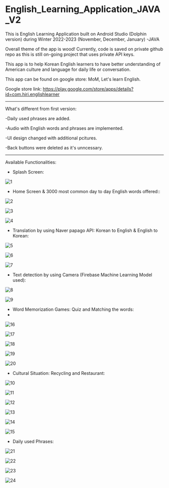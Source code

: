 # English_Learning_Application_JAVA_V2


This is English Learning Application built on Android Studio (Dolphin version) during Winter 2022-2023 (November, December, January) -JAVA

Overall theme of the app is wood! Currently, code is saved on private github repo as this is still on-going project that uses private API keys.

This app is to help Korean English learners to have better understanding of American culture and language for daily life or conversation.

This app can be found on google store: MoM, Let's learn English.

Google store link: https://play.google.com/store/apps/details?id=com.hiri.englishlearner

------------------------------------------------------------------------------------------------------------

What's different from first version:

-Daily used phrases are added.

-Audio with English words and phrases are implemented.

-UI design changed with additional pcitures.

-Back buttons were deleted as it's unncessary.

------------------------------------------------------------------------------------------------------------

Available Functionalities:

- Splash Screen:

![1](https://user-images.githubusercontent.com/98497929/218026145-6576edf1-5503-4ecc-8e25-b42da20740b1.JPG)

- Home Screen & 3000 most common day to day English words offered::

![2](https://user-images.githubusercontent.com/98497929/218026171-3b6d20d4-c38f-43bb-92e7-de26785db7b9.JPG)

![3](https://user-images.githubusercontent.com/98497929/218026213-7beb3d6f-5c40-4cfc-93c5-6be5e3cbd1e2.JPG)

![4](https://user-images.githubusercontent.com/98497929/218026231-6879192f-11bc-47c1-9cf7-286051ff0384.JPG)

- Translation by using Naver papago API: Korean to English & English to Korean:

![5](https://user-images.githubusercontent.com/98497929/218026335-eb981cbf-3f04-4bbb-948a-389bdb3f0d74.JPG)

![6](https://user-images.githubusercontent.com/98497929/218026344-9eb463a7-8ae0-4bce-841b-d0feaf694954.JPG)

![7](https://user-images.githubusercontent.com/98497929/218026362-9eef7bad-49a1-4a6b-828a-3709b4985c96.JPG)

- Text detection by using Camera (Firebase Machine Learning Model used):

![8](https://user-images.githubusercontent.com/98497929/218026401-cd31eaeb-7e98-46f3-877c-6aa27adb61ab.JPG)

![9](https://user-images.githubusercontent.com/98497929/218026414-dd9006cf-730b-496f-9220-a57ea78c0324.JPG)

- Word Memorization Games: Quiz and Matching the words:
- 
![16](https://user-images.githubusercontent.com/98497929/218026571-54c9fd2a-65bc-4e62-833a-3a9c03d41788.JPG)

![17](https://user-images.githubusercontent.com/98497929/218026600-68a15524-a306-4832-a594-c7f921b57296.JPG)

![18](https://user-images.githubusercontent.com/98497929/218026619-e8a83f44-c88c-49f5-8152-0345de0a5e05.JPG)

![19](https://user-images.githubusercontent.com/98497929/218026635-155eff67-d17f-4178-b9bc-c24c13fd8367.JPG)

![20](https://user-images.githubusercontent.com/98497929/218026651-4490b03b-3493-4e64-81b6-473746cb8663.JPG)

- Cultural Situation: Recycling and Restaurant:

![10](https://user-images.githubusercontent.com/98497929/218026439-986d778f-78e8-4883-9045-e40f5aa30365.JPG)

![11](https://user-images.githubusercontent.com/98497929/218026450-eac282d7-9101-4269-ba6b-0533d0834719.JPG)

![12](https://user-images.githubusercontent.com/98497929/218026463-471447a4-6525-4a49-b110-13b76f0201ae.JPG)

![13](https://user-images.githubusercontent.com/98497929/218026476-1935c5f1-bd6b-4de7-a230-a70ad6bcc617.JPG)

![14](https://user-images.githubusercontent.com/98497929/218026494-68fc9796-854e-4981-9707-8d1bd298d70f.JPG)

![15](https://user-images.githubusercontent.com/98497929/218026529-56211fde-303b-4d74-add8-296b06c9fabe.JPG)

- Daily used Phrases: 

![21](https://user-images.githubusercontent.com/98497929/218026692-e776c419-e6b1-4517-80d9-b958e511d313.JPG)

![22](https://user-images.githubusercontent.com/98497929/218026709-3aa22f8f-5da8-4d79-a764-3f781d0e87e6.JPG)

![23](https://user-images.githubusercontent.com/98497929/218026724-ce4ea1a6-3794-4ecf-9b0d-ac54ade59fc5.JPG)

![24](https://user-images.githubusercontent.com/98497929/218026736-4b9ad081-b292-4ec3-acf7-ea0686fa5574.JPG)


